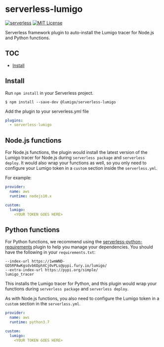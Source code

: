 # serverless-lumigo

[![serverless](http://public.serverless.com/badges/v3.svg)](http://www.serverless.com)
[![MIT License](http://img.shields.io/badge/license-MIT-blue.svg?style=flat)](LICENSE)

Serverless framework plugin to auto-install the Lumigo tracer for Node.js and Python functions.

## TOC

- [Install](#install)

## Install

Run `npm install` in your Serverless project.

`$ npm install --save-dev @lumigo/serverless-lumigo`

Add the plugin to your serverless.yml file

```yml
plugins:
  - serverless-lumigo
```

## Node.js functions

For Node.js functions, the plugin would install the latest version of the Lumigo tracer for Node.js during `serverless package` and `serverless deploy`. It would also wrap your functions as well, so you only need to configure your Lumigo token in a `custom` section inside the `serverless.yml`.

For example:

```yml
provider:
  name: aws
  runtime: nodejs10.x

custom:
  lumigo:
    <YOUR TOKEN GOES HERE>
```

## Python functions

For Python functions, we recommend using the [serverless-python-requirements](https://www.npmjs.com/package/serverless-python-requirements) plugin to help you manage your dependencies. You should have the following in your `requirements.txt`:

```
--index-url https://1wmWND-GD5RPAwKgsdvb6DphXCj0vPLs@pypi.fury.io/lumigo/
--extra-index-url https://pypi.org/simple/
lumigo_tracer
```

This installs the Lumigo tracer for Python, and this plugin would wrap your functions during `serverless package` and `serverless deploy`.

As with Node.js functions, you also need to configure the Lumigo token in a `custom` section in the `serverless.yml`.

```yml
provider:
  name: aws
  runtime: python3.7

custom:
  lumigo:
    <YOUR TOKEN GOES HERE>
```

